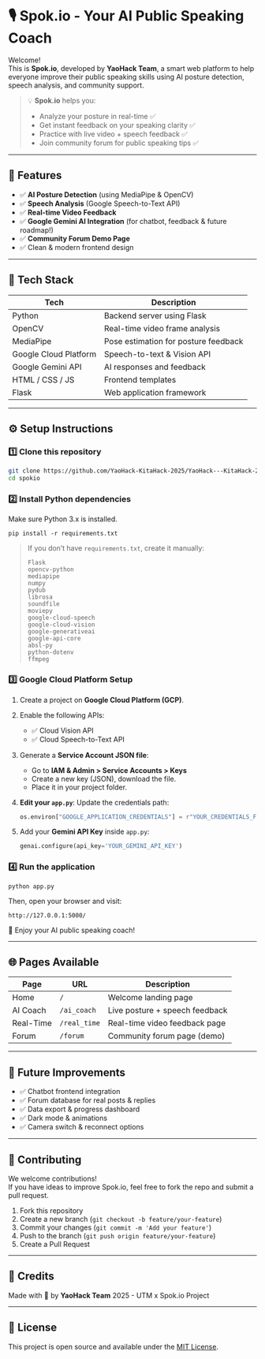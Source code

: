 # 🎙️ Spok.io - Your AI Public Speaking Coach

Welcome!  
This is **Spok.io**, developed by **YaoHack Team**, a smart web platform to help everyone improve their public speaking skills using AI posture detection, speech analysis, and community support.

> 💡 **Spok.io** helps you:
> - Analyze your posture in real-time ✅
> - Get instant feedback on your speaking clarity ✅
> - Practice with live video + speech feedback ✅
> - Join community forum for public speaking tips ✅

---

## 🚀 Features

- ✅ **AI Posture Detection** (using MediaPipe & OpenCV)
- ✅ **Speech Analysis** (Google Speech-to-Text API)
- ✅ **Real-time Video Feedback**
- ✅ **Google Gemini AI Integration** (for chatbot, feedback & future roadmap!)
- ✅ **Community Forum Demo Page**
- ✅ Clean & modern frontend design

---

## 🧩 Tech Stack

| Tech                   | Description                          |
|------------------------|--------------------------------------|
| Python                 | Backend server using Flask           |
| OpenCV                 | Real-time video frame analysis       |
| MediaPipe              | Pose estimation for posture feedback |
| Google Cloud Platform  | Speech-to-text & Vision API          |
| Google Gemini API      | AI responses and feedback            |
| HTML / CSS / JS        | Frontend templates                   |
| Flask                  | Web application framework            |

---

## ⚙️ Setup Instructions

### 1️⃣ Clone this repository

```bash
git clone https://github.com/YaoHack-KitaHack-2025/YaoHack---KitaHack-2025.git
cd spokio
```

### 2️⃣ Install Python dependencies

Make sure Python 3.x is installed.

```
pip install -r requirements.txt
```

> If you don’t have `requirements.txt`, create it manually:
>
> ```
> Flask
>opencv-python
>mediapipe
>numpy
>pydub
>librosa
>soundfile
>moviepy
>google-cloud-speech
>google-cloud-vision
>google-generativeai
>google-api-core
>absl-py
>python-dotenv
> ffmpeg
> ```

### 3️⃣ Google Cloud Platform Setup

1. Create a project on **Google Cloud Platform (GCP)**.
2. Enable the following APIs:
   - ✅ Cloud Vision API
   - ✅ Cloud Speech-to-Text API

3. Generate a **Service Account JSON file**:
   - Go to **IAM & Admin > Service Accounts > Keys**
   - Create a new key (JSON), download the file.
   - Place it in your project folder.

4. **Edit your `app.py`**:
   Update the credentials path:
   ```python
   os.environ["GOOGLE_APPLICATION_CREDENTIALS"] = r"YOUR_CREDENTIALS_FILE.json"
   ```

5. Add your **Gemini API Key** inside `app.py`:
   ```python
   genai.configure(api_key='YOUR_GEMINI_API_KEY')
   ```

### 4️⃣ Run the application

```
python app.py
```

Then, open your browser and visit:

```
http://127.0.0.1:5000/
```

🎉 Enjoy your AI public speaking coach!

---

## 🌐 Pages Available

| Page      | URL                  | Description                             |
|-----------|----------------------|-----------------------------------------|
| Home      | `/`                  | Welcome landing page                    |
| AI Coach  | `/ai_coach`          | Live posture + speech feedback          |
| Real-Time | `/real_time`         | Real-time video feedback page           |
| Forum     | `/forum`             | Community forum page (demo)             |

---

## 🤖 Future Improvements

- ✅ Chatbot frontend integration
- ✅ Forum database for real posts & replies
- ✅ Data export & progress dashboard
- ✅ Dark mode & animations
- ✅ Camera switch & reconnect options

---

## 🤝 Contributing

We welcome contributions!  
If you have ideas to improve Spok.io, feel free to fork the repo and submit a pull request.

1. Fork this repository
2. Create a new branch (`git checkout -b feature/your-feature`)
3. Commit your changes (`git commit -m 'Add your feature'`)
4. Push to the branch (`git push origin feature/your-feature`)
5. Create a Pull Request

---

## 📢 Credits

Made with 💙 by **YaoHack Team**
2025 - UTM x Spok.io Project

---

## 📄 License

This project is open source and available under the [MIT License](LICENSE).
